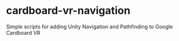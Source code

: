# cardboard-vr-navigation
Simple scripts for adding Unity Navigation and Pathfinding to Google Cardboard VR
